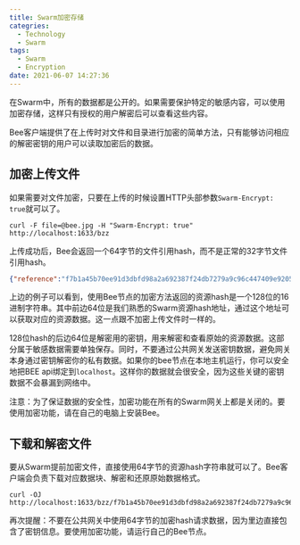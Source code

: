```yaml
---
title: Swarm加密存储
categries: 
  - Technology
  - Swarm
tags: 
  - Swarm
  - Encryption
date: 2021-06-07 14:27:36
---
```


在Swarm中，所有的数据都是公开的。如果需要保护特定的敏感内容，可以使用加密存储，这样只有授权的用户解密后可以查看这些内容。

Bee客户端提供了在上传时对文件和目录进行加密的简单方法，只有能够访问相应的解密密钥的用户可以读取加密后的数据。



## 加密上传文件

如果需要对文件加密，只要在上传的时候设置HTTP头部参数```Swarm-Encrypt: true```就可以了。

```shell
curl -F file=@bee.jpg -H "Swarm-Encrypt: true" http://localhost:1633/bzz
```

上传成功后，Bee会返回一个64字节的文件引用hash，而不是正常的32字节文件引用hash。

```json
{"reference":"f7b1a45b70ee91d3dbfd98a2a692387f24db7279a9c96c447409e9205cf265baef29bf6aa294264762e33f6a18318562c86383dd8bfea2cec14fae08a8039bf3"}
```

上边的例子可以看到，使用Bee节点的加密方法返回的资源hash是一个128位的16进制字符串。其中前边64位是我们熟悉的Swarm资源hash地址，通过这个地址可以获取对应的资源数据。这一点跟不加密上传文件时一样的。

128位hash的后边64位是解密用的密钥，用来解密和查看原始的资源数据。这部分属于敏感数据需要单独保存。同时，不要通过公共网关发送密钥数据，避免网关本身通过密钥解密你的私有数据。如果你的bee节点在本地主机运行，你可以安全地把BEE api绑定到```localhost```。这样你的数据就会很安全，因为这些关键的密钥数据不会暴漏到网络中。

注意：为了保证数据的安全性，加密功能在所有的Swarm网关上都是关闭的。要使用加密功能，请在自己的电脑上安装Bee。



## 下载和解密文件

要从Swarm提前加密文件，直接使用64字节的资源hash字符串就可以了。Bee客户端会负责下载对应数据块、解密和还原原始数据格式。

```shell
curl -OJ http://localhost:1633/bzz/f7b1a45b70ee91d3dbfd98a2a692387f24db7279a9c96c447409e9205cf265baef29bf6aa294264762e33f6a18318562c86383dd8bfea2cec14fae08a8039bf3
```

再次提醒：不要在公共网关中使用64字节的加密hash请求数据，因为里边直接包含了密钥信息。要使用加密功能，请运行自己的Bee节点。

